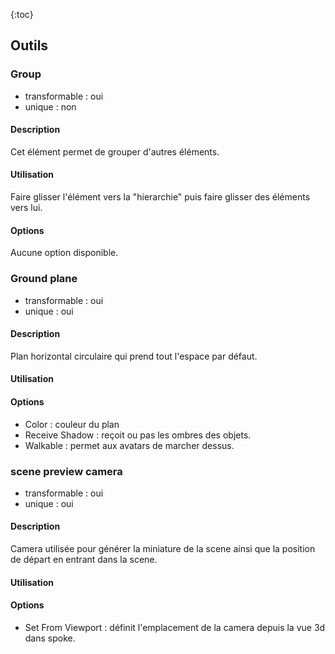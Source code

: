 {:toc}
## Outils

### Group
- transformable : oui
- unique : non

#### Description
Cet élément permet de grouper d'autres éléments.

#### Utilisation
Faire glisser l'élément vers la "hierarchie" puis faire glisser des éléments vers lui.

#### Options
Aucune option disponible.

### Ground plane
- transformable : oui
- unique : oui

#### Description
Plan horizontal circulaire qui prend tout l'espace par défaut.

#### Utilisation

#### Options
* Color : couleur du plan
* Receive Shadow : reçoit ou pas les ombres des objets.
* Walkable : permet aux avatars de marcher dessus.

### scene preview camera
- transformable : oui
- unique : oui

#### Description
Camera utilisée pour générer la miniature de la scene ainsi que la position de départ en entrant dans la scene.

#### Utilisation

#### Options
* Set From Viewport : définit l'emplacement de la camera depuis la vue 3d dans spoke.
